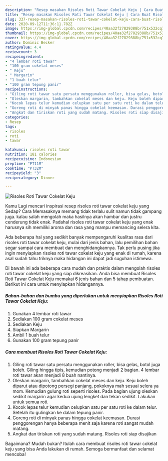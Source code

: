 ```yaml
---
description: "Resep masakan Risoles Roti Tawar Cokelat Keju | Cara Buat Risoles Roti Tawar Cokelat Keju Yang Lezat"
title: "Resep masakan Risoles Roti Tawar Cokelat Keju | Cara Buat Risoles Roti Tawar Cokelat Keju Yang Lezat"
slug: 337-resep-masakan-risoles-roti-tawar-cokelat-keju-cara-buat-risoles-roti-tawar-cokelat-keju-yang-lezat
date: 2020-09-12T11:36:11.782Z
image: https://img-global.cpcdn.com/recipes/40aa32f27829388b/751x532cq70/risoles-roti-tawar-cokelat-keju-foto-resep-utama.jpg
thumbnail: https://img-global.cpcdn.com/recipes/40aa32f27829388b/751x532cq70/risoles-roti-tawar-cokelat-keju-foto-resep-utama.jpg
cover: https://img-global.cpcdn.com/recipes/40aa32f27829388b/751x532cq70/risoles-roti-tawar-cokelat-keju-foto-resep-utama.jpg
author: Dominic Becker
ratingvalue: 4.4
reviewcount: 3
recipeingredient:
- "4 lembar roti tawar"
- "100 gram cokelat meses"
- " Keju"
- " Margarin"
- "1 buah telur"
- "100 gram tepung panir"
recipeinstructions:
- "Giling roti tawar satu persatu menggunakan roller, bisa gelas, botol juga boleh. Giling hingga tipis, kemudian potong menjadi 2 bagian. 4 lembar roti tawar akan menjadi 8 buah nantinya."
- "Oleskan margarin, tambahkan cokelat meses dan keju. Keju boleh diparut atau dipotong persegi panjang, pokoknya mah sesuai selera ya mom. Kemudian gulung roti seperti risoles. Pada bagian ujung oleskan sedikit margarin agar kedua ujung lengket dan tekan sedikit. Lakukan untuk semua roti."
- "Kocok lepas telur kemudian celupkan satu per satu roti ke dalam telur. Setelah itu gulingkan ke dalam tepung panir."
- "Goreng roti di minyak panas hingga cokelat keemasan. Durasi penggorengan hanya beberapa menit saja karena roti sangat mudah matang."
- "Angkat dan tiriskan roti yang sudah matang. Risoles roti siap disajikan"
categories:
- Resep
tags:
- risoles
- roti
- tawar

katakunci: risoles roti tawar 
nutrition: 181 calories
recipecuisine: Indonesian
preptime: "PT11M"
cooktime: "PT32M"
recipeyield: "3"
recipecategory: Dinner

---
```



![Risoles Roti Tawar Cokelat Keju](https://img-global.cpcdn.com/recipes/40aa32f27829388b/751x532cq70/risoles-roti-tawar-cokelat-keju-foto-resep-utama.jpg)

Kamu Lagi mencari inspirasi resep risoles roti tawar cokelat keju yang Sedap? Cara Memasaknya memang tidak terlalu sulit namun tidak gampang juga. kalau salah mengolah maka hasilnya akan hambar dan justru cenderung tidak enak. Padahal risoles roti tawar cokelat keju yang enak harusnya sih memiliki aroma dan rasa yang mampu memancing selera kita.



Ada beberapa hal yang sedikit banyak mempengaruhi kualitas rasa dari risoles roti tawar cokelat keju, mulai dari jenis bahan, lalu pemilihan bahan segar sampai cara membuat dan menghidangkannya. Tak perlu pusing jika ingin menyiapkan risoles roti tawar cokelat keju yang enak di rumah, karena asal sudah tahu triknya maka hidangan ini dapat jadi suguhan istimewa.


Di bawah ini ada beberapa cara mudah dan praktis dalam mengolah risoles roti tawar cokelat keju yang siap dikreasikan. Anda bisa membuat Risoles Roti Tawar Cokelat Keju memakai 6 jenis bahan dan 5 tahap pembuatan. Berikut ini cara untuk menyiapkan hidangannya.

<!--inarticleads1-->

##### Bahan-bahan dan bumbu yang diperlukan untuk menyiapkan Risoles Roti Tawar Cokelat Keju:

1. Gunakan 4 lembar roti tawar
1. Sediakan 100 gram cokelat meses
1. Sediakan  Keju
1. Siapkan  Margarin
1. Ambil 1 buah telur
1. Gunakan 100 gram tepung panir




<!--inarticleads2-->

##### Cara membuat Risoles Roti Tawar Cokelat Keju:

1. Giling roti tawar satu persatu menggunakan roller, bisa gelas, botol juga boleh. Giling hingga tipis, kemudian potong menjadi 2 bagian. 4 lembar roti tawar akan menjadi 8 buah nantinya.
1. Oleskan margarin, tambahkan cokelat meses dan keju. Keju boleh diparut atau dipotong persegi panjang, pokoknya mah sesuai selera ya mom. Kemudian gulung roti seperti risoles. Pada bagian ujung oleskan sedikit margarin agar kedua ujung lengket dan tekan sedikit. Lakukan untuk semua roti.
1. Kocok lepas telur kemudian celupkan satu per satu roti ke dalam telur. Setelah itu gulingkan ke dalam tepung panir.
1. Goreng roti di minyak panas hingga cokelat keemasan. Durasi penggorengan hanya beberapa menit saja karena roti sangat mudah matang.
1. Angkat dan tiriskan roti yang sudah matang. Risoles roti siap disajikan




Bagaimana? Mudah bukan? Itulah cara membuat risoles roti tawar cokelat keju yang bisa Anda lakukan di rumah. Semoga bermanfaat dan selamat mencoba!
